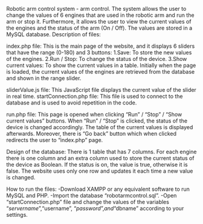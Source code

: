 Robotic arm control system - arm control.
The system allows the user to change the values of 6 engines that are used in the robotic arm and run the arm or stop it. Furthermore, it allows the user to view the current values of the engines and the status of the arm (On / Off). The values are stored in a MySQL database.
Description of files:

index.php file:
This is the main page of the website, and it displays 6 sliders that have the range (0-180) and 3 buttons:
1.Save: To store the new values of the engines.
2.Run / Stop: To change the status of the device.
3.Show current values: To show the current values in a table. 
Initially when the page is loaded, the current values of the engines are retrieved from the database and shown in the range slider.

sliderValue.js file:
This JavaScript file displays the current value of the slider in real time.
startConnection.php file:
This file is used to connect to the database and is used to avoid repetition in the code.

run.php file:
This page is opened when clicking “Run” / “Stop” / “Show current values” buttons. 
When “Run” / “Stop” is clicked, the status of the device is changed accordingly. The table of the current values is displayed afterwards. Moreover, there is “Go back” button which when clicked redirects the user to “index.php” page.

Design of the database:
There is 1 table that has 7 columns. For each engine there is one column and an extra column used to store the current status of the device as Boolean. If the status is on, the value is true, otherwise it is false. The website uses only one row and updates it each time a new value is changed.

How to run the files:
-Download XAMPP or any equivalent software to run MySQL and PHP.
-Import the database “robotarmcontrol.sql”.
-Open “startConnection.php” file and change the values of the variables “$servername”, “$username”, “$password”, and “$dbname” according to your settings.	
